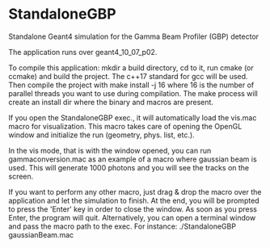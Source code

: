 # StandaloneGBP
Standalone Geant4 simulation for the Gamma Beam Profiler (GBP) detector

The application runs over geant4_10_07_p02.

To compile this application: mkdir a build directory, cd to it, run cmake (or ccmake) and build the project. The c++17 standard for gcc will be used. Then compile the project with
make install -j 16
where 16 is the number of parallel threads you want to use during compilation.
The make process will create an install dir where the binary and macros are present.

If you open the StandaloneGBP exec., it will automatically load the vis.mac macro for visualization. This macro takes care of opening the OpenGL window and initialize the run (geometry, phys. list, etc.).

In the vis mode, that is with the window opened, you can run gammaconversion.mac as an example of a macro where gaussian beam is used. This will generate 1000 photons and you will see the tracks on the screen.

If you want to perform any other macro, just drag & drop the macro over the application and let the simulation to finish. At the end, you will be prompted to press the 'Enter' key in order to close the window. As soon as you press Enter, the program will quit.
Alternatively, you can open a terminal window and pass the macro path to the exec. For instance:
./StandaloneGBP gaussianBeam.mac
